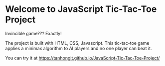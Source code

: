 # Welcome to JavaScript Tic-Tac-Toe Project

Invincible game??? Exactly!

The project is built with HTML, CSS, Javascript. This tic-tac-toe game applies a minimax algorithm to AI players and no one player can beat it.

You can try it at https://tanhongit.github.io/JavaScript-Tic-Tac-Toe-Project/

